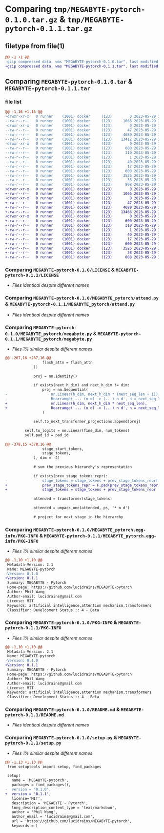 # Comparing `tmp/MEGABYTE-pytorch-0.1.0.tar.gz` & `tmp/MEGABYTE-pytorch-0.1.1.tar.gz`

## filetype from file(1)

```diff
@@ -1 +1 @@
-gzip compressed data, was "MEGABYTE-pytorch-0.1.0.tar", last modified: Mon May 29 16:28:29 2023, max compression
+gzip compressed data, was "MEGABYTE-pytorch-0.1.1.tar", last modified: Mon May 29 16:53:58 2023, max compression
```

## Comparing `MEGABYTE-pytorch-0.1.0.tar` & `MEGABYTE-pytorch-0.1.1.tar`

### file list

```diff
@@ -1,16 +1,16 @@
-drwxr-xr-x   0 runner    (1001) docker     (123)        0 2023-05-29 16:28:29.521912 MEGABYTE-pytorch-0.1.0/
--rw-r--r--   0 runner    (1001) docker     (123)     1066 2023-05-29 16:28:16.000000 MEGABYTE-pytorch-0.1.0/LICENSE
-drwxr-xr-x   0 runner    (1001) docker     (123)        0 2023-05-29 16:28:29.517912 MEGABYTE-pytorch-0.1.0/MEGABYTE_pytorch/
--rw-r--r--   0 runner    (1001) docker     (123)       47 2023-05-29 16:28:16.000000 MEGABYTE-pytorch-0.1.0/MEGABYTE_pytorch/__init__.py
--rw-r--r--   0 runner    (1001) docker     (123)     4689 2023-05-29 16:28:16.000000 MEGABYTE-pytorch-0.1.0/MEGABYTE_pytorch/attend.py
--rw-r--r--   0 runner    (1001) docker     (123)    13412 2023-05-29 16:28:16.000000 MEGABYTE-pytorch-0.1.0/MEGABYTE_pytorch/megabyte.py
-drwxr-xr-x   0 runner    (1001) docker     (123)        0 2023-05-29 16:28:29.517912 MEGABYTE-pytorch-0.1.0/MEGABYTE_pytorch.egg-info/
--rw-r--r--   0 runner    (1001) docker     (123)      600 2023-05-29 16:28:29.000000 MEGABYTE-pytorch-0.1.0/MEGABYTE_pytorch.egg-info/PKG-INFO
--rw-r--r--   0 runner    (1001) docker     (123)      310 2023-05-29 16:28:29.000000 MEGABYTE-pytorch-0.1.0/MEGABYTE_pytorch.egg-info/SOURCES.txt
--rw-r--r--   0 runner    (1001) docker     (123)        1 2023-05-29 16:28:29.000000 MEGABYTE-pytorch-0.1.0/MEGABYTE_pytorch.egg-info/dependency_links.txt
--rw-r--r--   0 runner    (1001) docker     (123)       40 2023-05-29 16:28:29.000000 MEGABYTE-pytorch-0.1.0/MEGABYTE_pytorch.egg-info/requires.txt
--rw-r--r--   0 runner    (1001) docker     (123)       17 2023-05-29 16:28:29.000000 MEGABYTE-pytorch-0.1.0/MEGABYTE_pytorch.egg-info/top_level.txt
--rw-r--r--   0 runner    (1001) docker     (123)      600 2023-05-29 16:28:29.517912 MEGABYTE-pytorch-0.1.0/PKG-INFO
--rw-r--r--   0 runner    (1001) docker     (123)     3526 2023-05-29 16:28:16.000000 MEGABYTE-pytorch-0.1.0/README.md
--rw-r--r--   0 runner    (1001) docker     (123)       38 2023-05-29 16:28:29.521912 MEGABYTE-pytorch-0.1.0/setup.cfg
--rw-r--r--   0 runner    (1001) docker     (123)      808 2023-05-29 16:28:16.000000 MEGABYTE-pytorch-0.1.0/setup.py
+drwxr-xr-x   0 runner    (1001) docker     (123)        0 2023-05-29 16:53:58.616893 MEGABYTE-pytorch-0.1.1/
+-rw-r--r--   0 runner    (1001) docker     (123)     1066 2023-05-29 16:53:43.000000 MEGABYTE-pytorch-0.1.1/LICENSE
+drwxr-xr-x   0 runner    (1001) docker     (123)        0 2023-05-29 16:53:58.616893 MEGABYTE-pytorch-0.1.1/MEGABYTE_pytorch/
+-rw-r--r--   0 runner    (1001) docker     (123)       47 2023-05-29 16:53:43.000000 MEGABYTE-pytorch-0.1.1/MEGABYTE_pytorch/__init__.py
+-rw-r--r--   0 runner    (1001) docker     (123)     4689 2023-05-29 16:53:43.000000 MEGABYTE-pytorch-0.1.1/MEGABYTE_pytorch/attend.py
+-rw-r--r--   0 runner    (1001) docker     (123)    13466 2023-05-29 16:53:43.000000 MEGABYTE-pytorch-0.1.1/MEGABYTE_pytorch/megabyte.py
+drwxr-xr-x   0 runner    (1001) docker     (123)        0 2023-05-29 16:53:58.616893 MEGABYTE-pytorch-0.1.1/MEGABYTE_pytorch.egg-info/
+-rw-r--r--   0 runner    (1001) docker     (123)      600 2023-05-29 16:53:58.000000 MEGABYTE-pytorch-0.1.1/MEGABYTE_pytorch.egg-info/PKG-INFO
+-rw-r--r--   0 runner    (1001) docker     (123)      310 2023-05-29 16:53:58.000000 MEGABYTE-pytorch-0.1.1/MEGABYTE_pytorch.egg-info/SOURCES.txt
+-rw-r--r--   0 runner    (1001) docker     (123)        1 2023-05-29 16:53:58.000000 MEGABYTE-pytorch-0.1.1/MEGABYTE_pytorch.egg-info/dependency_links.txt
+-rw-r--r--   0 runner    (1001) docker     (123)       40 2023-05-29 16:53:58.000000 MEGABYTE-pytorch-0.1.1/MEGABYTE_pytorch.egg-info/requires.txt
+-rw-r--r--   0 runner    (1001) docker     (123)       17 2023-05-29 16:53:58.000000 MEGABYTE-pytorch-0.1.1/MEGABYTE_pytorch.egg-info/top_level.txt
+-rw-r--r--   0 runner    (1001) docker     (123)      600 2023-05-29 16:53:58.616893 MEGABYTE-pytorch-0.1.1/PKG-INFO
+-rw-r--r--   0 runner    (1001) docker     (123)     3526 2023-05-29 16:53:43.000000 MEGABYTE-pytorch-0.1.1/README.md
+-rw-r--r--   0 runner    (1001) docker     (123)       38 2023-05-29 16:53:58.616893 MEGABYTE-pytorch-0.1.1/setup.cfg
+-rw-r--r--   0 runner    (1001) docker     (123)      808 2023-05-29 16:53:43.000000 MEGABYTE-pytorch-0.1.1/setup.py
```

### Comparing `MEGABYTE-pytorch-0.1.0/LICENSE` & `MEGABYTE-pytorch-0.1.1/LICENSE`

 * *Files identical despite different names*

### Comparing `MEGABYTE-pytorch-0.1.0/MEGABYTE_pytorch/attend.py` & `MEGABYTE-pytorch-0.1.1/MEGABYTE_pytorch/attend.py`

 * *Files identical despite different names*

### Comparing `MEGABYTE-pytorch-0.1.0/MEGABYTE_pytorch/megabyte.py` & `MEGABYTE-pytorch-0.1.1/MEGABYTE_pytorch/megabyte.py`

 * *Files 1% similar despite different names*

```diff
@@ -267,16 +267,16 @@
                 flash_attn = flash_attn
             ))
 
             proj = nn.Identity()
 
             if exists(next_h_dim) and next_h_dim != dim:
                 proj = nn.Sequential(
-                    nn.Linear(h_dim, next_h_dim * (next_seq_len + 1)),
-                    Rearrange('... (n d) -> (...) n d', n = next_seq_len + 1)
+                    nn.Linear(h_dim, next_h_dim * next_seq_len),
+                    Rearrange('... (n d) -> (...) n d', n = next_seq_len)
                 )
 
             self.to_next_transformer_projections.append(proj)
 
         self.to_logits = nn.Linear(fine_dim, num_tokens)
         self.pad_id = pad_id
 
@@ -378,15 +378,16 @@
                 stage_start_tokens,
                 stage_tokens,
             ), dim = -2)
 
             # sum the previous hierarchy's representation
 
             if exists(prev_stage_tokens_repr):
-                stage_tokens = stage_tokens + prev_stage_tokens_repr[..., :stage_tokens.shape[-2], :]
+                prev_stage_tokens_repr = F.pad(prev_stage_tokens_repr, (0, 0, 1, 0), value = 0.)
+                stage_tokens = stage_tokens + prev_stage_tokens_repr
 
             attended = transformer(stage_tokens)
 
             attended = unpack_one(attended, ps, '* n d')
 
             # project for next stage in the hierarchy
```

### Comparing `MEGABYTE-pytorch-0.1.0/MEGABYTE_pytorch.egg-info/PKG-INFO` & `MEGABYTE-pytorch-0.1.1/MEGABYTE_pytorch.egg-info/PKG-INFO`

 * *Files 1% similar despite different names*

```diff
@@ -1,10 +1,10 @@
 Metadata-Version: 2.1
 Name: MEGABYTE-pytorch
-Version: 0.1.0
+Version: 0.1.1
 Summary: MEGABYTE - Pytorch
 Home-page: https://github.com/lucidrains/MEGABYTE-pytorch
 Author: Phil Wang
 Author-email: lucidrains@gmail.com
 License: MIT
 Keywords: artificial intelligence,attention mechanism,transformers
 Classifier: Development Status :: 4 - Beta
```

### Comparing `MEGABYTE-pytorch-0.1.0/PKG-INFO` & `MEGABYTE-pytorch-0.1.1/PKG-INFO`

 * *Files 1% similar despite different names*

```diff
@@ -1,10 +1,10 @@
 Metadata-Version: 2.1
 Name: MEGABYTE-pytorch
-Version: 0.1.0
+Version: 0.1.1
 Summary: MEGABYTE - Pytorch
 Home-page: https://github.com/lucidrains/MEGABYTE-pytorch
 Author: Phil Wang
 Author-email: lucidrains@gmail.com
 License: MIT
 Keywords: artificial intelligence,attention mechanism,transformers
 Classifier: Development Status :: 4 - Beta
```

### Comparing `MEGABYTE-pytorch-0.1.0/README.md` & `MEGABYTE-pytorch-0.1.1/README.md`

 * *Files identical despite different names*

### Comparing `MEGABYTE-pytorch-0.1.0/setup.py` & `MEGABYTE-pytorch-0.1.1/setup.py`

 * *Files 1% similar despite different names*

```diff
@@ -1,13 +1,13 @@
 from setuptools import setup, find_packages
 
 setup(
   name = 'MEGABYTE-pytorch',
   packages = find_packages(),
-  version = '0.1.0',
+  version = '0.1.1',
   license='MIT',
   description = 'MEGABYTE - Pytorch',
   long_description_content_type = 'text/markdown',
   author = 'Phil Wang',
   author_email = 'lucidrains@gmail.com',
   url = 'https://github.com/lucidrains/MEGABYTE-pytorch',
   keywords = [
```

